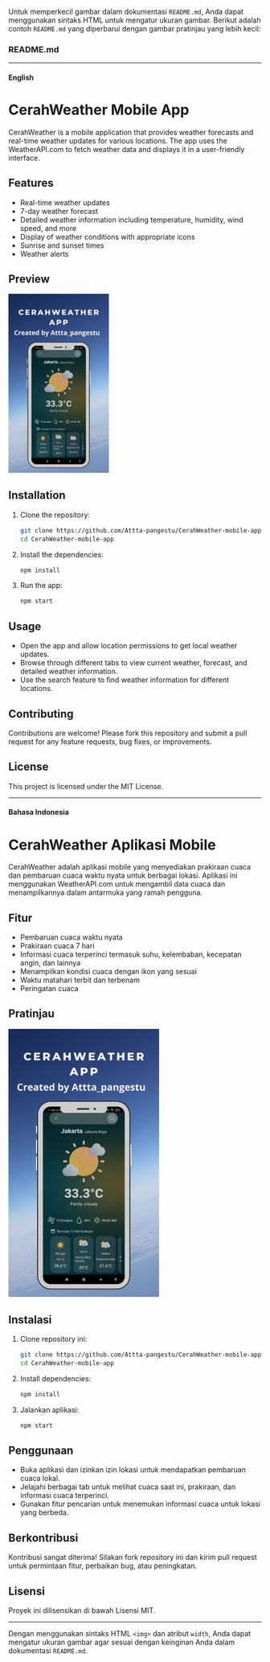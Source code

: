 Untuk memperkecil gambar dalam dokumentasi `README.md`, Anda dapat menggunakan sintaks HTML untuk mengatur ukuran gambar. Berikut adalah contoh `README.md` yang diperbarui dengan gambar pratinjau yang lebih kecil:

### README.md

---

#### English

# CerahWeather Mobile App

CerahWeather is a mobile application that provides weather forecasts and real-time weather updates for various locations. The app uses the WeatherAPI.com to fetch weather data and displays it in a user-friendly interface.

## Features

- Real-time weather updates
- 7-day weather forecast
- Detailed weather information including temperature, humidity, wind speed, and more
- Display of weather conditions with appropriate icons
- Sunrise and sunset times
- Weather alerts

## Preview

<img src="./assets/preview-app.png" alt="App Preview" width="200"/>

## Installation

1. Clone the repository:

   ```bash
   git clone https://github.com/Attta-pangestu/CerahWeather-mobile-app.git
   cd CerahWeather-mobile-app
   ```

2. Install the dependencies:

   ```bash
   npm install
   ```

3. Run the app:
   ```bash
   npm start
   ```

## Usage

- Open the app and allow location permissions to get local weather updates.
- Browse through different tabs to view current weather, forecast, and detailed weather information.
- Use the search feature to find weather information for different locations.

## Contributing

Contributions are welcome! Please fork this repository and submit a pull request for any feature requests, bug fixes, or improvements.

## License

This project is licensed under the MIT License.

---

#### Bahasa Indonesia

# CerahWeather Aplikasi Mobile

CerahWeather adalah aplikasi mobile yang menyediakan prakiraan cuaca dan pembaruan cuaca waktu nyata untuk berbagai lokasi. Aplikasi ini menggunakan WeatherAPI.com untuk mengambil data cuaca dan menampilkannya dalam antarmuka yang ramah pengguna.

## Fitur

- Pembaruan cuaca waktu nyata
- Prakiraan cuaca 7 hari
- Informasi cuaca terperinci termasuk suhu, kelembaban, kecepatan angin, dan lainnya
- Menampilkan kondisi cuaca dengan ikon yang sesuai
- Waktu matahari terbit dan terbenam
- Peringatan cuaca

## Pratinjau

<img src="./assets/preview-app.png" alt="Pratinjau Aplikasi" width="300"/>

## Instalasi

1. Clone repository ini:

   ```bash
   git clone https://github.com/Attta-pangestu/CerahWeather-mobile-app.git
   cd CerahWeather-mobile-app
   ```

2. Install dependencies:

   ```bash
   npm install
   ```

3. Jalankan aplikasi:
   ```bash
   npm start
   ```

## Penggunaan

- Buka aplikasi dan izinkan izin lokasi untuk mendapatkan pembaruan cuaca lokal.
- Jelajahi berbagai tab untuk melihat cuaca saat ini, prakiraan, dan informasi cuaca terperinci.
- Gunakan fitur pencarian untuk menemukan informasi cuaca untuk lokasi yang berbeda.

## Berkontribusi

Kontribusi sangat diterima! Silakan fork repository ini dan kirim pull request untuk permintaan fitur, perbaikan bug, atau peningkatan.

## Lisensi

Proyek ini dilisensikan di bawah Lisensi MIT.

---

Dengan menggunakan sintaks HTML `<img>` dan atribut `width`, Anda dapat mengatur ukuran gambar agar sesuai dengan keinginan Anda dalam dokumentasi `README.md`.

